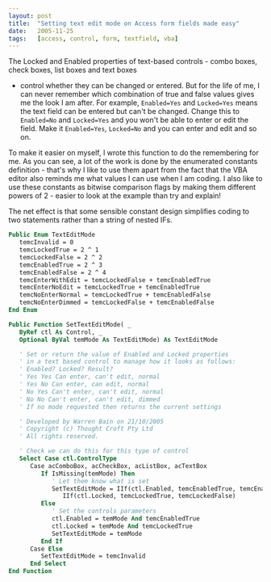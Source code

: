 ```yaml
---
layout: post
title:  "Setting text edit mode on Access form fields made easy"
date:   2005-11-25
tags:   [access, control, form, textfield, vba]
---
```


The Locked and Enabled properties of text-based controls - combo boxes, check boxes, list boxes and text boxes
- control whether they can be changed or entered. But for the life of me, I can never remember which combination
of true and false values gives me the look I am after. For example, `Enabled=Yes` and `Locked=Yes` means the text
field can be entered but can't be changed. Change this to `Enabled=No` and `Locked=Yes` and you won't be able to
enter or edit the field. Make it `Enabled=Yes`, `Locked=No` and you can enter and edit and so on.

To make it easier on myself, I wrote this function to do the remembering for me. As you can see, a lot of the work
is done by the enumerated constants definition - that's why I like to use them apart from the fact that the
VBA editor also reminds me what values I can use when I am coding. I also like to use these constants as bitwise
comparison flags by making them different powers of 2 - easier to look at the example than try and explain!

The net effect is that some sensible constant design simplifies coding to two statements rather than a string of nested IFs.

```vb
Public Enum TextEditMode
   temcInvalid = 0
   temcLockedTrue = 2 ^ 1
   temcLockedFalse = 2 ^ 2
   temcEnabledTrue = 2 ^ 3
   temcEnabledFalse = 2 ^ 4
   temcEnterWithEdit = temcLockedFalse + temcEnabledTrue
   temcEnterNoEdit = temcLockedTrue + temcEnabledTrue
   temcNoEnterNormal = temcLockedTrue + temcEnabledFalse
   temcNoEnterDimmed = temcLockedFalse + temcEnabledFalse
End Enum

Public Function SetTextEditMode( _
   ByRef ctl As Control, _
   Optional ByVal temMode As TextEditMode) As TextEditMode

   ' Set or return the value of Enabled and Locked properties
   ' in a text based control to manage how it looks as follows:
   ' Enabled? Locked? Result?
   ' Yes Yes Can enter, can't edit, normal
   ' Yes No Can enter, can edit, normal
   ' No Yes Can't enter, can't edit, normal
   ' No No Can't enter, can't edit, dimmed
   ' If no mode requested then returns the current settings

   ' Developed by Warren Bain on 21/10/2005
   ' Copyright (c) Thought Croft Pty Ltd
   ' All rights reserved.

   ' Check we can do this for this type of control
   Select Case ctl.ControlType
      Case acComboBox, acCheckBox, acListBox, acTextBox
         If IsMissing(temMode) Then
            ' Let them know what is set
            SetTextEditMode = IIf(ctl.Enabled, temcEnabledTrue, temcEnabledFalse) + _
               IIf(ctl.Locked, temcLockedTrue, temcLockedFalse)
         Else
            ' Set the controls parameters
            ctl.Enabled = temMode And temcEnabledTrue
            ctl.Locked = temMode And temcLockedTrue
            SetTextEditMode = temMode
         End If
      Case Else
         SetTextEditMode = temcInvalid
      End Select
End Function
```
